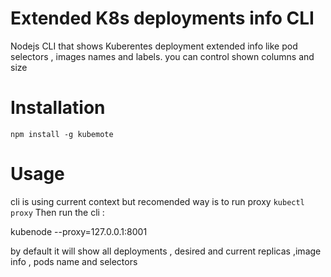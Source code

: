 # Extended K8s deployments info CLI

Nodejs CLI that shows Kuberentes deployment extended info like pod selectors , images names and labels.
you can control shown columns and size 
# Installation

```npm install -g kubemote```

# Usage

 cli is using current context but recomended way is to run proxy 
 ```kubectl proxy```
 Then run the cli :
 
 kubenode --proxy=127.0.0.1:8001
 
 by default it will show all deployments , desired and current replicas ,image info , pods name and selectors
 
 

